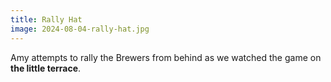 ```yaml
---
title: Rally Hat
image: 2024-08-04-rally-hat.jpg
---
```


Amy attempts to rally the Brewers from behind as we watched the game on **the
little terrace**.

<!--more-->
